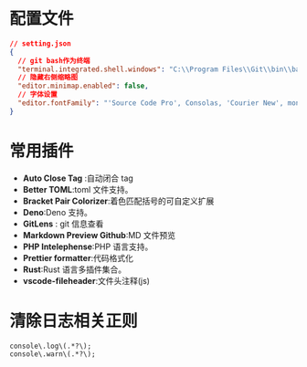 # 配置文件

```json
// setting.json
{
  // git bash作为终端
  "terminal.integrated.shell.windows": "C:\\Program Files\\Git\\bin\\bash.exe",
  // 隐藏右侧缩略图
  "editor.minimap.enabled": false,
  // 字体设置
  "editor.fontFamily": "'Source Code Pro', Consolas, 'Courier New', monospace"
}
```

# 常用插件

- **Auto Close Tag** :自动闭合 tag
- **Better TOML**:toml 文件支持。
- **Bracket Pair Colorizer**:着色匹配括号的可自定义扩展
- **Deno**:Deno 支持。
- **GitLens** : git 信息查看
- **Markdown Preview Github**:MD 文件预览
- **PHP Intelephense**:PHP 语言支持。
- **Prettier formatter**:代码格式化
- **Rust**:Rust 语言多插件集合。
- **vscode-fileheader**:文件头注释(js)

# 清除日志相关正则

```regexp
console\.log\(.*?\);
console\.warn\(.*?\);
```
